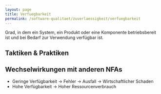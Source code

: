 ```yaml
---
layout: page
title: Verfuegbarkeit
permalink: /software-qualitaet/zuverlaessigkeit/verfuegbarkeit
---
```


Grad, in dem ein System, ein Produkt oder eine Komponente betriebsbereit ist und bei Bedarf zur Verwendung verfügbar ist.

## Taktiken & Praktiken




## Wechselwirkungen mit anderen NFAs

* Geringe Verfügbarkeit -> Fehler -> Ausfall -> Wirtschaftlicher Schaden
* Hohe Verfügbarkeit -> Hoher Ressourcenverbrauch